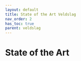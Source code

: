 ```yaml
---
layout: default
title: State of the Art Veldslag
nav_order: 2
has_toc: true
parent: veldslag
---
```


# State of the Art